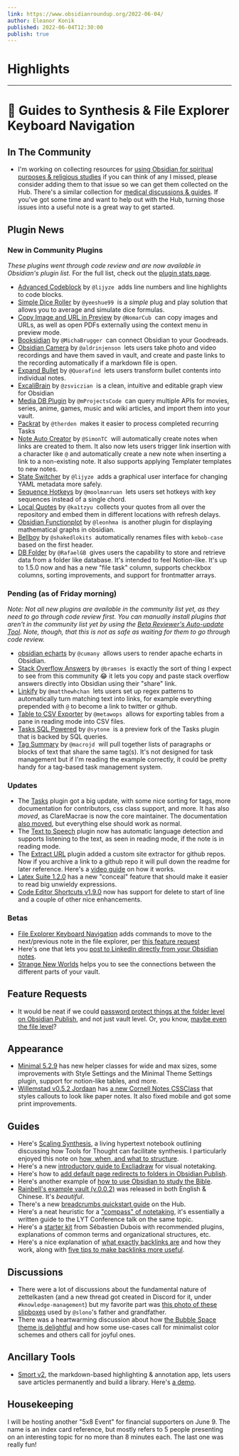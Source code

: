 ```yaml
---
link: https://www.obsidianroundup.org/2022-06-04/
author: Eleanor Konik
published: 2022-06-04T12:30:00
publish: true
---
```

# Highlights


---
# 🌠 Guides to Synthesis & File Explorer Keyboard Navigation
## In The Community

-   I'm working on collecting resources for [using Obsidian for spiritual purposes & religious studies](https://github.com/obsidian-community/obsidian-hub/issues/449) if you can think of any I missed, please consider adding them to that issue so we can get them collected on the Hub. There's a similar collection for [medical discussions & guides](https://github.com/obsidian-community/obsidian-hub/issues/369). If you've got some time and want to help out with the Hub, turning those issues into a useful note is a great way to get started.

## Plugin News

### New in Community Plugins

_These plugins went through code review and are now available in Obsidian's plugin list._ For the full list, check out the [plugin stats page](https://obsidian-plugin-stats.vercel.app/new).

-   [Advanced Codeblock](https://github.com/lijyze/obsidian-advanced-codeblock) by `@lijyze`  adds line numbers and line highlights to code blocks.
-   [Simple Dice Roller](https://github.com/yeeshue99/SimpleDiceRoller) by `@yeeshue99`  is a _simple_ plug and play solution that allows you to average and simulate dice formulas.
-   [Copy Image and URL in Preview](https://github.com/NomarCub/obsidian-copy-url-in-preview) by `@NomarCub`  can copy images and URLs, as well as open PDFs externally using the context menu in preview mode.
-   [Booksidian](https://github.com/MichaBrugger/booksidian_plugin) by `@MichaBrugger`  can connect Obsidian to your Goodreads.
-   [Obsidian Camera](https://github.com/aldrinjenson/obsidian-camera) by `@aldrinjenson`  lets users take photo and video recordings and have them saved in vault, and create and paste links to the recording automatically if a markdown file is open.
-   [Expand Bullet](https://github.com/Quorafind/Obsidian-Trans-Them) by `@Quorafind`  lets users transform bullet contents into individual notes.
-   [ExcaliBrain](https://github.com/zsviczian/excalibrain) by `@zsviczian`  is a clean, intuitive and editable graph view for Obsidian
-   [Media DB Plugin](https://github.com/mProjectsCode/obsidian-media-db-plugin) by `@mProjectsCode`  can query multiple APIs for movies, series, anime, games, music and wiki articles, and import them into your vault.
-   [Packrat](https://github.com/therden/packrat) by `@therden`  makes it easier to process completed recurring Tasks
-   [Note Auto Creator](https://github.com/SimonTC/obsidian-note-autocreation) by `@SimonTC`  will automatically create notes when links are created to them. It also now lets users trigger link insertion with a character like `@` and automatically create a new note when inserting a link to a non-existing note. It also supports applying Templater templates to new notes.
-   [State Switcher](https://github.com/lijyze/obsidian-state-switcher) by `@lijyze`  adds a graphical user interface for changing YAML metadata more safely.
-   [Sequence Hotkeys](https://github.com/moolmanruan/obsidian-sequence-hotkeys) by `@moolmanruan`  lets users set hotkeys with key sequences instead of a single chord.
-   [Local Quotes](https://github.com/ka1tzyu/local-quotes) by `@ka1tzyu`  collects your quotes from all over the repository and embed them in different locations with refresh delays.
-   [Obsidian Functionplot](https://github.com/leonhma/obsidian-functionplot) by `@leonhma`  is another plugin for displaying mathematical graphs in obsidian.
-   [Bellboy](https://github.com/shakedlokits/obsidian-bellboy) by `@shakedlokits`  automatically renames files with `kebob-case` based on the first header.
-   [DB Folder](https://github.com/RafaelGB/obsidian-db-folder) by `@RafaelGB`  gives users the capability to store and retrieve data from a folder like database. It's intended to feel Notion-like. It's up to 1.5.0 now and has a new "file task" column, supports checkbox columns, sorting improvements, and support for frontmatter arrays.

### Pending (as of Friday morning)

_Note: Not all new plugins are available in the community list yet, as they need to go through code review first. You can manually install plugins that aren't in the community list yet by using the [Beta Reviewer's Auto-update Tool](https://github.com/TfTHacker/obsidian42-brat). Note, though, that this is not as safe as waiting for them to go through code review._

-   [obsidian echarts](https://github.com/cumany/obsidian-echarts) by `@cumany`  allows users to render apache echarts in Obsidian.
-   [Stack Overflow Answers](https://github.com/bramses/obsidian-stack-overflow) by `@bramses`  is exactly the sort of thing I expect to see from this community 😂 it lets you copy and paste stack overflow answers directly into Obsidian using their "share" link.
-   [Linkify](https://github.com/matthewhchan/linkify) by `@matthewhchan`  lets users set up regex patterns to automatically turn matching text into links, for example everything prepended with `@` to become a link to twitter or github.
-   [Table to CSV Exporter](https://github.com/metawops/obsidian-table-to-csv-export) by `@metawops`  allows for exporting tables from a pane in reading mode into CSV files.
-   [Tasks SQL Powered](https://github.com/sytone/obsidian-tasks-x) by `@sytone`  is a preview fork of the Tasks plugin that is backed by SQL queries.
-   [Tag Summary](https://github.com/macrojd/tag-summary) by `@macrojd`  will pull together lists of paragraphs or blocks of text that share the same tag(s). It's not designed for task management but if I'm reading the example correctly, it could be pretty handy for a tag-based task management system.

### Updates

-   The [Tasks](https://github.com/obsidian-tasks-group/obsidian-tasks) plugin got a big update, with some nice sorting for tags, more documentation for contributors, css class support, and more. It has also _moved_, as ClareMacrae is now the core maintainer. The documentation [also moved](https://obsidian-tasks-group.github.io/obsidian-tasks/), but everything else should work as normal.
-   The [Text to Speech](https://github.com/joethei/obsidian-tts) plugin now has automatic language detection and supports listening to the text, as seen in reading mode, if the note is in reading mode.
-   The [Extract URL](https://github.com/trashhalo/obsidian-extract-url) plugin added a custom site extractor for github repos. Now if you archive a link to a github repo it will pull down the readme for later reference. Here's a [video guide](https://www.youtube.com/watch?v=6bm83DPFA-Q) on how it works.
-   [Latex Suite 1.2.0](https://github.com/artisticat1/obsidian-latex-suite) has a new "conceal" feature that should make it easier to read big unwieldy expressions.
-   [Code Editor Shortcuts v1.9.0](https://github.com/timhor/obsidian-editor-shortcuts/releases/tag/1.9.0) now has support for delete to start of line and a couple of other nice enhancements.

### Betas

-   [File Explorer Keyboard Navigation](https://github.com/kzhovn/file-explorer-keyboard-nav) adds commands to move to the next/previous note in the file explorer, per [this feature request](https://forum.obsidian.md/t/iterate-through-files-in-the-file-sidebar-with-keyboard/)
-   Here's one that lets you [post to LinkedIn directly from your Obsidian notes](https://github.com/mw2000/linkedin-sync).
-   [Strange New Worlds](https://github.com/TfTHacker/obsidian42-strange-new-worlds) helps you to see the connections between the different parts of your vault.

## Feature Requests

-   It would be neat if we could [password protect things at the folder level on Obsidian Publish](https://forum.obsidian.md/t/feature-request-publish-folders-with-password/35900), and not just vault level. Or, you know, [maybe even the file level](https://forum.obsidian.md/t/password-protection-for-individual-notes-in-obsidian-publish-would-be-great/17844)?

## Appearance

-   [Minimal 5.2.9](https://github.com/kepano/obsidian-minimal/releases/tag/5.2.9) has new helper classes for wide and max sizes, some improvements with Style Settings and the Minimal Theme Settings plugin, support for notion-like tables, and more.
-   [Willemstad v0.5.2 Jordaan](https://github.com/tingmelvin/willemstad-x/releases/tag/v0.5.2) has [a new Cornell Notes CSSClass](https://willemstad.cc/Examples/CSSClass-Cornell) that styles callouts to look like paper notes. It also fixed mobile and got some print improvements.

## Guides

-   Here's [Scaling Synthesis](https://scalingsynthesis.com), a living hypertext notebook outlining discussing how Tools for Thought can facilitate synthesis. I particularly enjoyed this note on [how, when, and what to structure](https://scalingsynthesis.com/Q-How-might-we-navigate-the-structure-now-or-later-tradeoffs/).
-   Here's a new [introductory guide to Excliadraw](https://www.youtube.com/watch?v=erKrXsIwbAg) for visual notetaking.
-   Here's how to [add default page redirects to folders in Obsidian Publish](https://forum.obsidian.md/t/how-to-redirect-to-note-when-clicking-on-folder-in-publish/38042).
-   Here's another example of [how to use Obsidian to study the Bible](https://www.youtube.com/watch?v=3TeRR9KnLDg).
-   [Rainbell's example vault (v.0.0.2)](https://github.com/Rainbell129/Obsidian-Homepage/releases/tag/v0.0.2) was released in both English & Chinese. It's _beautiful_.
-   There's a new [breadcrumbs quickstart guide](https://publish.obsidian.md/hub/04+-+Guides%2C+Workflows%2C+%26+Courses/Guides/Breadcrumbs+Quickstart+Guide) on the Hub.
-   Here's a neat heuristic for a ["compass" of notetaking](https://feeei.substack.com/p/the-essence-of-the-zettelkasten-method?s=r), it's essentially a written guide to the LYT Conference talk on the same topic.
-   Here's a [starter kit](https://developassion.gumroad.com/l/obsidian-starter-kit) from Sébastien Dubois with recommended plugins, explanations of common terms and organizational structures, etc.
-   Here's a nice explanation of [what exactly backlinks are](https://austingovella.medium.com/what-exactly-are-backlinks-891a7db6d9bc) and how they work, along with [five tips to make backlinks more useful](https://austingovella.medium.com/five-tips-more-useful-backlinks-e7408e7de99a).

## Discussions

-   There were a lot of discussions about the fundamental nature of zettelkasten (and a new thread got created in Discord for it, under `#knowledge-management`) but my favorite part was [this photo of these slipboxes](https://discord.com/channels/686053708261228577/710585052769157141/979754301025058906) used by `@slono`'s father and grandfather.
-   There was a heartwarming discussion about how [the Bubble Space theme is delightful](https://discord.com/channels/686053708261228577/744933215063638183/980715327711240242) and how some use-cases call for minimalist color schemes and others call for joyful ones.

## Ancillary Tools

-   [Smort v2](https://smort.io), the markdown-based highlighting & annotation app, lets users save articles permanently and build a library. Here's [a demo](https://smort.io/demo/home).

## Housekeeping

I will be hosting another "5x8 Event" for financial supporters on June 9. The name is an index card reference, but mostly refers to 5 people presenting on an interesting topic for no more than 8 minutes each. The last one was really fun!